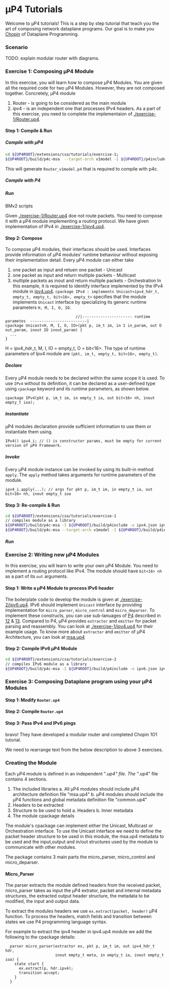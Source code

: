 # μP4 Tutorials

Welcome to μP4 tutorials! This is a step by step tutorial that teach you the art of composing network dataplane programs.
Our goal is to make you [Chopin](https://en.wikipedia.org/wiki/Fr%C3%A9d%C3%A9ric_Chopin) of Dataplane Programming.

### Scenario
TODO: explain modular router with diagrams.

### Exercise 1: Composing μP4 Module
In this exercise, you will learn how to compose μP4 Modules. 
You are given all the required code for two μP4 Modules. However, they are not composed together. 
Concretely, μP4 module
1. Router - is going to be considered as the main module
2. ipv4 - is an independent one that processes IPv4 headers. 
As a part of this exercise, you need to complete the implementaion of [./exercise-1/Router.up4](https://github.com/cornell-netlab/MicroP4/blob/master/extensions/csa/tutorials/exercise-1/Router.up4).

#### Step 1: Compile & Run
##### Compile with μP4
```bash
cd ${UP4ROOT}/extensions/csa/tutorials/exercise-1;
${UP4ROOT}/build/p4c-msa  --target-arch v1model -I ${UP4ROOT}/p4include Router.up4
```
This will generate `Router_v1model.p4` that is required to compile with p4c.
##### Compile with P4

##### Run
BMv2 scripts

Given [./exercise-1/Router.up4](https://github.com/cornell-netlab/MicroP4/blob/master/extensions/csa/tutorials/exercise-1/Router.up4) doe not route packets.
You need to compose it with a μP4 module implementing a routing protocol. 
We have given implementation of IPv4 in [./exercise-1/ipv4.up4](https://github.com/cornell-netlab/MicroP4/blob/master/extensions/csa/tutorials/exercise-1/ipv4.up4). 

#### Step 2: Compose
To compose μP4 modules, their interfaces should be used. Interfaces provide 
information of μP4 modules' runtime behaviour without exposing their implementation detail.
Every μP4 module can either take 
1. one packet as input and retuen one packet - Unicast
2. one packet as input and return multiple packets - Multicast
3. multiple packets as inout and return multiple packets - Orchestration
In this example, it is required to identify interface implemented by the IPv4 module 
in [ipv4.up4](https://github.com/cornell-netlab/MicroP4/blob/master/extensions/csa/tutorials/exercise-1/ipv4.up4).
`cpackage IPv4 : implements Unicast<ipv4_hdr_t, empty_t, empty_t, bit<16>, empty_t>` specifies that 
the module implements `Unicast` interface by specializing its generic runtime parameters `H, M, I, O, IO`.
```
                               //|---------------------- runtime parametes  -------------------------|                     
cpackage Unicast<H, M, I, O, IO>(pkt p, im_t im, in I in_param, out O out_param, inout IO inout_param) {
  ...
} 
```
H = ipv4_hdr_t, M, I, IO = empty_t, O = bit<16>.
The type of runtime parameters of Ipv4 module are `(pkt, im_t, empty_t, bit<16>, empty_t)`.
##### Declare
Every μP4 module needs to be declared within the same scope it is used.
To use `IPv4` without its definition, it can be declared as a user-defined type using `cpackage` keyword and
 its runtime parameters, as shown below.
```
cpackage IPv4(pkt p, im_t im, in empty_t ia, out bit<16> nh, inout empty_t ioa);
```
##### Instantiate
μP4 modules declaration provide sufficient information to use them or instantiate them using.
```P4
IPv4() ipv4_i; // () is constructor params, must be empty for current version of μP4 Framework.
```
##### Invoke
Every μP4 module instance can be invoked by using its built-in method `apply`.
The `apply` method takes arguments for runtime parameters of the module.
```P4
ipv4_i.apply(...); // args for pkt p, im_t im, in empty_t ia, out bit<16> nh, inout empty_t ioa
```

#### Step 3: Re-compile & Run
```bash
cd ${UP4ROOT}/extensions/csa/tutorials/exercise-1
// compiles module as a library
${UP4ROOT}/build/p4c-msa -I ${UP4ROOT}/build/p4include -o ipv4.json ipv4.up4 
${UP4ROOT}/build/p4c-msa --target-arch v1model -I ${UP4ROOT}/build/p4include -l ipv4.json Router.up4
```
##### Run

### Exercise 2: Writing new μP4 Modules
In this exercise, you will learn to write your own μP4 Module. You need to implement a routing protocol like IPv4.
The module should have `bit<16> nh` as a part of its `out` arguments. 
#### Step 1: Write a μP4 Module to process IPv6 header
The boilerplate code to develop the module is given at [./exercise-2/ipv6.up4](https://github.com/cornell-netlab/MicroP4/tree/master/extensions/csa/tutorials/exercise-2).
IPv6 should implement `Unicast` interface by providing implementation for `micro_parser`, `micro_control` and `micro_deparser`.
To implement these constructs, you can use sub-lanuages of [P4](https://p4.org/p4-spec/docs/P4-16-v1.2.1.html) described in 
[12](https://p4.org/p4-spec/docs/P4-16-v1.2.1.html#sec-packet-parsing) & [13](https://p4.org/p4-spec/docs/P4-16-v1.2.1.html#sec-control).
Compared to P4, μP4 provides `extractor` and `emitter` for packet parsing and reassembly. You can look at [./exercise-1/ipv4.up4](https://github.com/cornell-netlab/MicroP4/blob/master/extensions/csa/tutorials/exercise-1/ipv4.up4) for their example usage.
To know more about `extractor` and `emitter` of μP4 Architecture, 
you can look at [msa.up4](https://github.com/cornell-netlab/MicroP4/blob/master/extensions/csa/p4include/msa.up4)

#### Step 2: Compile IPv6 μP4 Module
```bash
cd ${UP4ROOT}/extensions/csa/tutorials/exercise-2
// compiles IPv6 module as a library
${UP4ROOT}/build/p4c-msa -I ${UP4ROOT}/build/p4include -o ipv6.json ipv6.up4 
```

### Exercise 3: Composing Dataplane program using your μP4 Modules
#### Step 1: Modify `Router.up4`
#### Step 2: Compile `Router.up4`
#### Step 3: Pass IPv4 and IPv6 pings

bravo! They have developed a modular router and completed Chopin 1O1 tutorial.

We need to rearrange text from the below description to above 3 exercises.


### Creating the Module

Each μP4 module is defined in an independent "*.up4" file. The "*.up4" file contains 4 sections. 
   1. The included libraries 
     a. All μP4 modules should include μP4 architecture definition file "msa.up4" 
     b. μP4 modules should include the μP4 functions and global metadata definition file "common.up4"
   2. Headers to be extracted 
   3. Structure to be used to hold 
     a. Headers 
     b. Inner metadata 
   4. The module cpackage details

The module's cpackage can implement either the Unicast, Multicast or Orchestration interface. To use the Unicast interface we need to define the packet header structure to be used in this module, the msa.up4 metadata to be used and the input,output and in/out structures used by the module to communicate with other modules.

The package contains 3 main parts the micro_parser, micro_control and micro_deparser. 

#### Micro_Parser 

The parser extracts the module defined headers from the received packet, micro_parser takes as input the μP4 extrator, packet and internal metadata structures, the extracted output header structure, the metadata to be modified, the input and output data. 

To extract the modules headers we use ```ex.extract(packet, header)``` μP4 function. To process the headers, match fields and transition between states we use P4 programming language syntax. 

For example to extract the ipv4 header in ipv4.up4 module we add the following to the cpackage details: 
``` 
  parser micro_parser(extractor ex, pkt p, im_t im, out ipv4_hdr_t hdr, 
                      inout empty_t meta, in empty_t ia, inout empty_t ioa) {
    state start {
      ex.extract(p, hdr.ipv4);
      transition accept;
    }
  }
```
